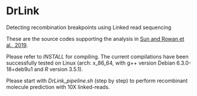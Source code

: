 # DrLink
Detecting recombination breakpoints using Linked read sequencing

These are the source codes supporting the analysis in [Sun and Rowan et al., 2019](https://www.biorxiv.org/content/early/2018/11/30/484022). 

Please refer to *INSTALL* for compiling. The current compilations have been successfully tested on Linux (arch: x_86_64, with g++ version Debian 6.3.0-18+deb9u1 and *R* version 3.5.1).

Please start with *DrLink_pipeline.sh* (step by step) to perform recombinant molecule prediction with 10X linked-reads.
